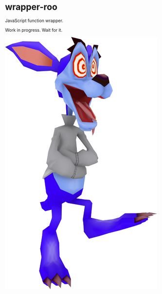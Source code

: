 # wrapper-roo

JavaScript function wrapper.

Work in progress. Wait for it.

![Ripper Roo](./ripper-roo.png "Ripper Roo")

